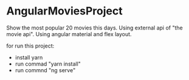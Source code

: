 # AngularMoviesProject
Show the most popular 20 movies this days. Using external api of "the movie api".
Using angular material and flex layout.

for run this project:
* install yarn 
* run commad "yarn install"
* run commnd "ng serve"




